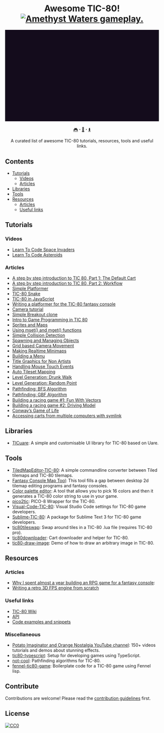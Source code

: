 <h1 align="center">
  Awesome TIC-80!<br>
  <a href="https://awesome.re">
    <img src="https://awesome.re/badge-flat2.svg" alt="Amethyst Waters gameplay."></img>
  </a>
</h1>

<p align="center">
  <img src="./tic80.gif" alt="TIC-80 features."></img>
</p>

<p align="center"><a href="https://tic.computer/play">🎮</a> ꞏ <a href="https://github.com/nesbox/TIC-80/wiki">📖</a> ꞏ <a href="https://tic.computer/create">⬇️</a></p>
<p align="center">A curated list of awesome TIC-80 tutorials, resources, tools and useful links.</p>


## Contents

- [Tutorials](#tutorials)
  - [Videos](#videos)
  - [Articles](#articles)
- [Libraries](#libraries)
- [Tools](#tools)
- [Resources](#resources)
  - [Articles](#articles)
  - [Useful links](#useful-links)


## Tutorials
### Videos
- [Learn To Code Space Invaders](https://bytesnbits.co.uk/space-invaders-coding-course-introduction/)
- [Learn To Code Asteroids](https://bytesnbits.co.uk/asteroids/)


### Articles
- [A step by step introduction to TIC 80, Part 1: The Default Cart](https://github.com/nesbox/TIC-80/wiki/A-step-by-step-introduction-to-TIC-80,-Part-1:-The-Default-Cart)
- [A step by step introduction to TIC 80, Part 2: Workflow](https://github.com/nesbox/TIC-80/wiki/A-step-by-step-introduction-to-TIC-80,-Part-2:-Workflow)
- [Simple Platformer](https://www.infinitelimit.net/article/simple-platformer-tic-80)
- [TIC-80 Snake](https://www.infinitelimit.net/article/tic-80-snake)
- [TIC-80 in JavaScript](https://www.andrewzigler.com/blog/tic-80-in-javascript/)
- [Writing a platformer for the TIC-80 fantasy console](https://medium.com/@btco_code/writing-a-platformer-for-the-tic-80-virtual-console-6fa737abe476)
- [Camera tutorial](https://github.com/nesbox/TIC-80/wiki/Camera-tutorial)
- [Simple Breakout clone](https://github.com/digitsensitive/tic-80-tutorials/tree/master/tutorials/breakout)
- [Intro to Game Programming in TIC 80](https://github.com/nesbox/TIC-80/wiki/Intro-to-Game-Programming-in-TIC-80)
- [Sprites and Maps](https://github.com/nesbox/TIC-80/wiki/Sprites-and-Maps)
- [Using mset\(\) and mget\(\) functions](https://github.com/nesbox/TIC-80/wiki/Using-mset%28%29-and-mget%28%29-functions)
- [Simple Collision Detection](https://github.com/nesbox/TIC-80/wiki/Simple-Collision-Detection)
- [Spawning and Managing Objects](https://github.com/nesbox/TIC-80/wiki/Spawning-and-Managing-Objects)
- [Grid based Camera Movement](https://github.com/nesbox/TIC-80/wiki/Grid-based-Camera-Movement)
- [Making Realtime Minimaps](https://github.com/nesbox/TIC-80/wiki/Making-Realtime-Minimaps)
- [Building a Menu](https://github.com/nesbox/TIC-80/wiki/Building-a-Menu)
- [Title Graphics for Non Artists](https://github.com/nesbox/TIC-80/wiki/Title-Graphics-for-Non-Artists)
- [Handling Mouse Touch Events](https://github.com/nesbox/TIC-80/wiki/Handling-Mouse-Touch-Events)
- [Auto Tileset Mapping](https://github.com/nesbox/TIC-80/wiki/Auto-Tileset-Mapping)
- [Level Generation꞉ Drunk Walk](https://github.com/nesbox/TIC-80/wiki/Level-Generation%EA%9E%89-Drunk-Walk)
- [Level Generation꞉ Random Point](https://github.com/nesbox/TIC-80/wiki/Level-Generation%EA%9E%89-Random-Point)
- [Pathfinding꞉ BFS Algorithm](https://github.com/nesbox/TIC-80/wiki/Pathfinding%EA%9E%89-BFS-Algorithm)
- [Pathfinding꞉ GBF Algorithm](https://github.com/nesbox/TIC-80/wiki/Pathfinding%EA%9E%89-GBF-Algorithm)
- [Building a racing game #1: Fun With Vectors](https://github.com/nesbox/TIC-80/wiki/Fun-With-Vectors)
- [Building a racing game #2: Driving Model](https://github.com/nesbox/TIC-80/wiki/Driving-Model)
- [Conway’s Game of Life](https://pixeltrik.wordpress.com/2018/10/17/understanding-cellular-automata-using-conways-game-of-life/)
- [Accessing carts from multiple computers with symlink](https://github.com/nesbox/TIC-80/wiki/Accessing-carts-from-multiple-computers-with-symlink)


## Libraries
- [TICuare](https://github.com/Crutiatix/TICuare): A simple and customisable UI library for TIC-80 based on Uare.


## Tools
- [TiledMapEditor-TIC-80](https://github.com/AlRado/TiledMapEditor-TIC-80): A simple commandline converter between Tiled tilemaps and TIC-80 tilemaps.
- [Fantasy Console Map Tool](https://monstersgoboom.itch.io/fcmt): This tool fills a gap between desktop 2d tilemap editing programs and fantasy consoles.
- [Color palette editor](https://aaronsnoswell.github.io/blog/tic-80-color-palette-tool): A tool that allows you to pick 16 colors and then it generates a TIC-80 color string to use in your game.
- [pico2tic](https://github.com/musurca/pico2tic): PICO-8 Wrapper for the TIC-80.
- [Visual-Code-TIC-80](https://github.com/AlRado/Visual-Code-TIC-80): Visual Studio Code settings for TIC-80 game developers.
- [Sublime-TIC-80](https://github.com/AlRado/Sublime-TIC-80): A package for Sublime Text 3 for TIC-80 game developers.
- [tic80tileswap](https://github.com/borbware/tic80tileswap): Swap around tiles in a TIC-80 .lua file (requires TIC-80 pro).
- [tic80downloader](https://github.com/msx80/tic80downloader): Cart downloader and helper for TIC-80.
- [tic80-draw-image](https://github.com/cxong/tic80-draw-image): Demo of how to draw an arbitrary image in TIC-80.


## Resources
### Articles
- [Why I spent almost a year building an RPG game for a fantasy console](https://medium.com/@btco_code/why-i-spent-almost-a-year-building-an-rpg-game-for-a-fantasy-console-2bbe2e1d8cb8):
- [Writing a retro 3D FPS engine from scratch](https://medium.com/@btco_code/writing-a-retro-3d-fps-engine-from-scratch-b2a9723e6b06)


### Useful links
- [TIC-80 Wiki](https://github.com/nesbox/TIC-80/wiki)
- [API](https://github.com/nesbox/TIC-80/wiki#special-functions)
- [Code examples and snippets](https://github.com/nesbox/TIC-80/wiki/code-examples-and-snippets)


### Miscellaneous
- [Potato Imaginator and Orange Nostalgia YouTube channel](https://www.youtube.com/channel/UCWv8HI0x4ZlPYl-uMbdcUhQ/videos): 150+ videos tutorials and demos about stunning effects.
- [tic80-typescript](https://github.com/scambier/tic80-typescript): Setup for developing games using TypeScript.
- [not-cool](https://github.com/whichxjy/not-cool): Pathfinding algorithms for TIC-80.
- [fennel-tic80-game](https://github.com/stefandevai/fennel-tic80-game): Boilerplate code for a TIC-80 game using Fennel lisp.


## Contribute

Contributions are welcome! Please read the [contribution guidelines](contributing.md) first.


## License

[![CC0](https://mirrors.creativecommons.org/presskit/buttons/88x31/svg/cc-zero.svg)](https://creativecommons.org/publicdomain/zero/1.0)
